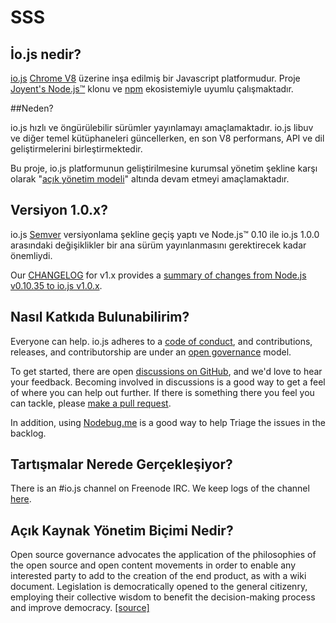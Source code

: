 # SSS

## İo.js nedir?

[io.js](https://github.com/iojs/io.js) [Chrome V8](http://code.google.com/p/v8/) üzerine inşa edilmiş bir Javascript platformudur. Proje [Joyent's Node.js™](https://nodejs.org/) klonu ve [npm](https://www.npmjs.org/) ekosistemiyle uyumlu çalışmaktadır.

##Neden?

io.js hızlı ve öngürülebilir sürümler yayınlamayı amaçlamaktadır. io.js libuv ve diğer temel kütüphaneleri güncellerken, en son V8 performans, API ve dil geliştirmelerini birleştirmektedir.

Bu proje, io.js platformunun geliştirilmesine kurumsal yönetim şekline karşı olarak "[açık yönetim modeli](https://github.com/iojs/io.js/blob/v1.x/GOVERNANCE.md#readme)" altında devam etmeyi amaçlamaktadır.

## Versiyon 1.0.x?

io.js [Semver](http://semver.org/) versiyonlama şekline geçiş yaptı ve Node.js™ 0.10 ile io.js 1.0.0 arasındaki değişiklikler bir ana sürüm yayınlanmasını
gerektirecek kadar önemliydi.

Our [CHANGELOG](https://github.com/iojs/io.js/blob/v1.x/CHANGELOG.md) for v1.x provides a [summary of changes from Node.js v0.10.35 to io.js v1.0.x](https://github.com/iojs/io.js/blob/v1.x/CHANGELOG.md#summary-of-changes-from-nodejs-v01035-to-iojs-v100).

## Nasıl Katkıda Bulunabilirim?

Everyone can help. io.js adheres to a [code of conduct](https://github.com/iojs/io.js/blob/v1.x/CONTRIBUTING.md#code-of-conduct), and contributions, releases, and contributorship are under an [open governance](https://github.com/iojs/io.js/blob/v1.x/GOVERNANCE.md#readme) model.

To get started, there are open [ discussions on GitHub](https://github.com/iojs/io.js/issues), and we'd love to hear your feedback.
Becoming involved in discussions is a good way to get a feel of where you can help out further. If there is
something there you feel you can tackle, please [make a pull request](https://github.com/iojs/io.js/blob/v1.x/CONTRIBUTING.md#code-contributions).

In addition, using [Nodebug.me](http://nodebug.me/) is a good way to help Triage the issues in the backlog.

## Tartışmalar Nerede Gerçekleşiyor?

There is an #io.js channel on Freenode IRC. We keep logs of the channel [here](http://logs.libuv.org/io.js/latest).

## Açık Kaynak Yönetim Biçimi Nedir?

Open source governance advocates the application of the philosophies of the open source and open content movements in order to enable any interested party to add to the creation of the end product, as with a wiki document. Legislation is democratically opened to the general citizenry, employing their collective wisdom to benefit the decision-making process and improve democracy. [[source]](https://en.wikipedia.org/wiki/Open-source_governance)
